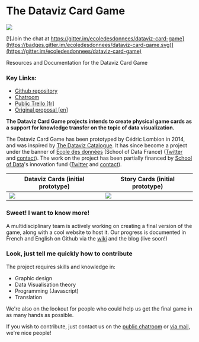 # The Dataviz Card Game

![](https://raw.githubusercontent.com/ecoledesdonnees/dataviz-card-game/master/visuals/logo/logoDatavizCardGame2.png)

[![Join the chat at https://gitter.im/ecoledesdonnees/dataviz-card-game](https://badges.gitter.im/ecoledesdonnees/dataviz-card-game.svg)](https://gitter.im/ecoledesdonnees/dataviz-card-game)  

  
Resources and Documentation for the Dataviz Card Game

### Key Links:

* [Github repository](https://github.com/ecoledesdonnees/dataviz-card-game)
* [Chatroom](https://gitter.im/ecoledesdonnees/dataviz-card-game)
* [Public Trello [fr]](https://trello.com/b/vlRhf3x1/jeu-de-cartes-dataviz)
* [Original proposal [en]](https://drive.google.com/file/d/0B0Wnp46TQKpBdHVUZDFvcUZNSmc/view?usp=sharing)

**The Dataviz Card Game projects intends to create physical game cards as a support for knowledge transfer on the topic of data visualization.**

The Dataviz Card Game has been prototyped by Cédric Lombion in 2014, and was inspired by [The Dataviz Catalogue](http://www.datavizcatalogue.com/). It has since become a project under the banner of [Ecole des données](http://ecoledesdonnees.org/) (School of Data France) ([Twitter](https://twitter.com/ecoledesdonnees) and [contact](mailto:ecoledesdonnees@okfn.org)). The work on the project has been partially financed by [School of Data](http://schoolofdata.org/)'s innovation fund ([Twitter]() and [contact](http://schoolofdata.org/contact/)).

Dataviz Cards (initial prototype) | Story Cards (initial prototype)
-----|-----
![](https://raw.githubusercontent.com/ecoledesdonnees/dataviz-card-game/master/visuals/story_cards/datavizcards_prototype1.gif) | ![](https://github.com/ecoledesdonnees/dataviz-card-game/blob/master/visuals/story_cards/storycards_prototype2.gif)

### Sweet! I want to know more!

A multidisciplinary team is actively working on creating a final version of the game, along with a cool website to host it. Our progress is documented in French and English on Github via the [wiki](https://github.com/ecoledesdonnees/dataviz-card-game/wiki/) and the blog (live soon!)

### Look, just tell me quickly how to contribute

The project requires skills and knowledge in:
* Graphic design
* Data Visualisation theory
* Programming (Javascript)
* Translation

We're also on the lookout for people who could help us get the final game in as many hands as possible.

If you wish to contribute, just contact us on the [public chatroom](https://gitter.im/ecoledesdonnees/dataviz-card-game) or [via mail](mailto:ecoledesdonnees@okfn.org), we're nice people!

